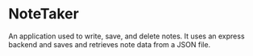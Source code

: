 # NoteTaker
An application used to write, save, and delete notes. It uses an express backend and saves and retrieves note data from a JSON file.
